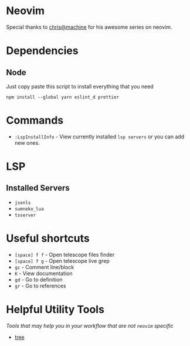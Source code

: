 # Neovim

Special thanks to [chris@machine](https://www.youtube.com/c/ChrisAtMachine) for his awesome series on neovim.

# Dependencies

## Node

Just copy paste this script to install everything that you need

```
npm install --global yarn eslint_d prettier
```

# Commands

- `:LspInstallInfo` - View currently installed `lsp servers` or you can add new ones.

# LSP

## Installed Servers

- `jsonls`
- `sumneko_lua`
- `tsserver`

# Useful shortcuts

- `[space] f f` - Open telescope files finder
- `[space] f g` - Open telescope live grep
- `gc` - Comment line/block
- `K` - View documentation
- `gd` - Go to definition
- `gr` - Go to references

# Helpful Utility Tools

_Tools that may help you in your workflow that are not `neovim` specific_

- [tree](http://mama.indstate.edu/users/ice/tree/)
